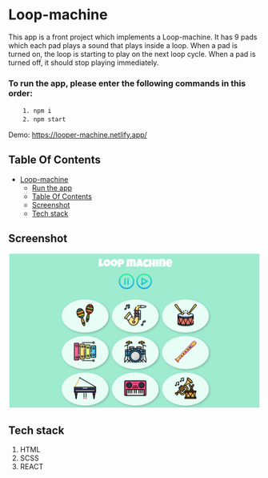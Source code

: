 # Loop-machine
This app is a front project which implements a Loop-machine. 
It has 9 pads which each pad plays a sound that plays inside a loop.
When a pad is turned on, the loop is starting to play on the next loop cycle.
When a pad is turned off, it should stop playing immediately.

### To run the app, please enter the following commands in this order:
```sh
    1. npm i
    2. npm start
```

Demo: https://looper-machine.netlify.app/

## Table Of Contents
- [Loop-machine](#loop-machine)
    - [Run the app](#to-run-the-app-please-enter-the-following-commands-in-this-order)
  - [Table Of Contents](#table-of-contents)
  - [Screenshot](#screenshot)
  - [Tech stack](#tech-stack)
  
## Screenshot
<p align="center"><img src="./src/assets/images/loopmachine%20screenshot%20.png" width="500" /></p>

## Tech stack
1. HTML
2. SCSS
3. REACT

